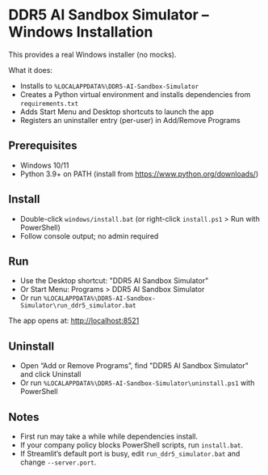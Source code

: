 # DDR5 AI Sandbox Simulator – Windows Installation

This provides a real Windows installer (no mocks).

What it does:

- Installs to `%LOCALAPPDATA%\DDR5-AI-Sandbox-Simulator`
- Creates a Python virtual environment and installs dependencies from `requirements.txt`
- Adds Start Menu and Desktop shortcuts to launch the app
- Registers an uninstaller entry (per-user) in Add/Remove Programs

## Prerequisites

- Windows 10/11
- Python 3.9+ on PATH (install from <https://www.python.org/downloads/>)

## Install

- Double-click `windows/install.bat` (or right-click `install.ps1` > Run with PowerShell)
- Follow console output; no admin required

## Run

- Use the Desktop shortcut: "DDR5 AI Sandbox Simulator"
- Or Start Menu: Programs > DDR5 AI Sandbox Simulator
- Or run `%LOCALAPPDATA%\DDR5-AI-Sandbox-Simulator\run_ddr5_simulator.bat`

The app opens at: <http://localhost:8521>

## Uninstall

- Open “Add or Remove Programs”, find "DDR5 AI Sandbox Simulator" and click Uninstall
- Or run `%LOCALAPPDATA%\DDR5-AI-Sandbox-Simulator\uninstall.ps1` with PowerShell

## Notes

- First run may take a while while dependencies install.
- If your company policy blocks PowerShell scripts, run `install.bat`.
- If Streamlit’s default port is busy, edit `run_ddr5_simulator.bat` and change `--server.port`.
